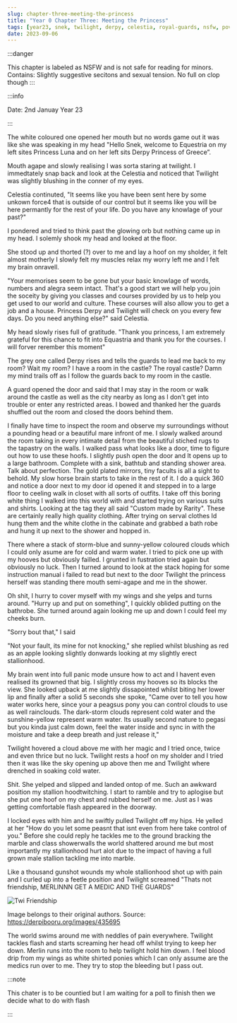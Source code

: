```yaml
---
slug: chapter-three-meeting-the-princess
title: "Year 0 Chapter Three: Meeting the Princess"
tags: [year23, snek, twilight, derpy, celestia, royal-guards, nsfw, pov, capitol, castle]
date: 2023-09-06
---
```






:::danger

This chapter is labeled as NSFW and is not safe for reading for minors.
Contains: Slightly suggestive secitons and sexual tension. No full on clop though
:::



:::info

Date: 2nd Januay Year 23

:::

The white coloured one opened her mouth but no words game out it was like she was speaking in my head "Hello Snek, welcome to Equestria on my left sites Princess Luna and on her left sits Derpy Princess of Greece”.

Mouth agape and slowly realising I was sorta staring at twilight. I immedtately snap back and look at the Celestia and noticed that Twilight was slightly blushing in the conner of my eyes. 

Celestia continuted, "It seems like you have been sent here by some unkown force4 that is outside of our control but it seems like you will be here permantly for the rest of your life. Do you have any knowlage of your past?"

I pondered and tried to think past the glowing orb but nothing came up in my head. I solemly shook my head and looked at the floor. 

She stood up and thorted (?) over to me and lay a hoof on my sholder, it felt almost motherly I slowly felt my muscles relax my worry left me and I felt my brain onravell. 

"Your memorises seem to be gone but your basic knowlage of words, numbers and alegra seem intact. That's a good start we will help you join the soceity by giving you classes and courses provided by us to help you get used to our world and culture. These courses will also allow you to get a job and a house. Princess Derpy and Twilight will check on you every few days. Do you need anything else?" said Celestia.

My head slowly rises full of gratitude. "Thank you princess, I am extremely grateful for this chance to fit into Equastria and thank you for the courses. I will forver rerember this moment"

The grey one called Derpy rises and tells the guards to lead me back to my room? Wait my room? I  have a room in the castle? The royal castle? Damn my mind trails off as I follow the guards back to my room in the castle. 

A guard opened the door and said that I may stay in the room or walk around the castle as well as the city nearby as long as I don't get into trouble or enter any restricted areas. I bowed and thanked her the guards shuffled out the room and closed the doors behind them.

I finally have time to inspect the room and observe my surroundings without a pounding head or a beautiful mare infront of me. I slowly walked around the room taking in every intimate detail from the beautiful stiched rugs to the tapastry on the walls. I walked pass what looks like a door, time to figure out how to use these hoofs. I slightly push open the door and It opens up to a large bathroom. 
Complete with a sink, bathtub and standing shower area. Talk about perfection. The gold plated mirrors, tiny facults is all a sight to behold. My slow horse brain starts to take in the rest of it. I do a quick 360 and notice a door next to my door id opened it and stepped in to a large floor to ceeling walk in closet with all sorts of outfits. I take off this boring white thing I walked into this world with and started trying on various suits and shirts. Looking at the tag they all said "Custom made by Rarity". These are certainly really high quality clothing. After trying on serval clothes Id hung them and the white clothe in the cabinate and grabbed a bath robe and hung it up next to the shower and hopped in. 

There where a stack of storm-blue and sunny-yellow coloured clouds which I could only asume are for cold and warm water. I tried to pick one up with my hooves but obviously failled. I grunted in fustration tried again but obviously no luck. Then I turned around to look at the stack hoping for some instruction manual i failed to read but next to the door Twilight the princess herself was standing there mouth semi-agape and me in the shower.

Oh shit, I hurry to cover myself with my wings and she yelps and turns around. "Hurry up and put on something", I quickly oblided putting on the bathrobe. She turned around again looking me up and down I could feel my cheeks burn.

"Sorry bout that," I said

"Not your fault, its mine for not knocking," she replied whilst blushing as red as an apple looking slightly donwards looking at my slightly erect stallionhood. 

My brain went into full panic mode unsure how to act and I havent even realised its growned that big. I slightly cross my hooves so its blocks the view. She looked upback at me slightly dissapointed whilst biting her lower lip and finally after a solid 5 seconds she spoke, "Came over to tell you how water works here, since your a peagsus pony you can control clouds to use as well rainclouds. The dark-storm clouds represent cold water and the sunshine-yellow represent warm water. Its usually second nature to pegasi but you kinda just calm down, feel the water inside and sync in with the moisture and take a deep breath and just release it," 

Twilight hovered a cloud above me with her magic and I tried once, twice and even thrice but no luck. Twilight rests a hoof on my sholder and I tried then it was like the sky opening up above then me and Twilight where drenched in soaking cold water. 

Shit. She yelped and slipped and landed ontop of me. Such an awkward position my stallion hoodtwitching. 
I start to ramble and try to aplogise but she put one hoof on my chest and rubbed herself on me. Just as I was getting comfortable flash appeared in the doorway. 

I locked eyes with him and he swiftly pulled Twilight off my hips. He yelled at her "How do you let some peasnt that isnt even from here take control of you." Before she could reply he tackles me to the ground bracking the marble and class showerwalls the world shattered around me but most importantly my stallionhood hurt alot due to the impact of having a full grown male stallion tackling me into marble.

Like a thousand gunshot wounds my whole stallionhood shot up with pain and I curled up into a feetle position and Twilight screamed "Thats not friendship, MERLINNN GET A MEDIC AND THE GUARDS"

![Twi Friendship](https://derpicdn.net/img/view/2013/9/26/435695.png)

Image belongs to their original authors. Source: https://derpibooru.org/images/435695

The world swims around me with neddles of pain everywhere. Twilight tackles flash and starts screaming her head off whilst trying to keep her down. Merlin runs into the room to help twilight hold him down. I feel blood drip from my wings as white shirted ponies which I can only assume are the medics run over to me. They try to stop the bleeding but I pass out.

:::note

This chater is to be countied but I am waiting for a poll to finish then we decide what to do with flash

:::
